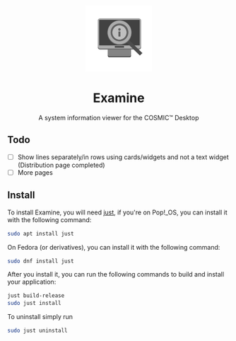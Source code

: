 <div align="center">
  <br>
  <img src="res/icons/hicolor/scalable/apps/page.codeberg.sungsphinx.Examine.svg" width="150" />
  <h1>Examine</h1>

  <p>A system information viewer for the COSMIC™ Desktop</p>
</div>

## Todo
- [ ] Show lines separately/in rows using cards/widgets and not a text widget (Distribution page completed)
- [ ] More pages

## Install

To install Examine, you will need [just](https://github.com/casey/just), if you're on Pop!\_OS, you can install it with the following command:

```sh
sudo apt install just
```

On Fedora (or derivatives), you can install it with the following command:
```sh
sudo dnf install just
```

After you install it, you can run the following commands to build and install your application:

```sh
just build-release
sudo just install
```

To uninstall simply run

```sh
sudo just uninstall
```
